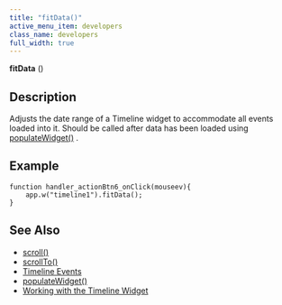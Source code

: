```yaml
---
title: "fitData()"
active_menu_item: developers
class_name: developers
full_width: true
---
```



**fitData** ()

## Description

Adjusts the date range of a Timeline widget to accommodate all events loaded into it. Should be called after data has been loaded using [populateWidget()](/developers/documentation/scripting-apis/client-api/widget-data-state-manipulation/populatewidget/) .

## Example

     
    function handler_actionBtn6_onClick(mouseev){
        app.w("timeline1").fitData();
    }
     
     
   

## See Also

 - [scroll()](/developers/documentation/scripting-apis/client-api/widget-object-functions/timeline/scroll)
 - [scrollTo()](/developers/documentation/scripting-apis/client-api/useful-browser-functions/scrollto)
 - [Timeline Events](/developers/documentation/scripting-apis/client-api/widget-object-functions/timeline/eventstimeline)
 - [populateWidget()](/developers/documentation/scripting-apis/client-api/widget-data-state-manipulation/populatewidget/)
 - [Working with the Timeline Widget](/developers/documentation/product-guide/advanced-important-widgets/working-with-the-timeline-widget/)

